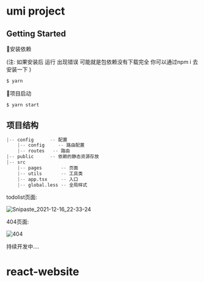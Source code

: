 # umi project

## Getting Started

🎉安装依赖

(注: 如果安装后 运行 出现错误 可能就是包依赖没有下载完全 你可以通过npm i 去安装一下 )

```bash
$ yarn
```

🎉项目启动

```bash
$ yarn start
```

## 项目结构

```s
|-- config      -- 配置
    |-- config     -- 路由配置
    |-- routes   -- 路由
|-- public      -- 依赖的静态资源存放
|-- src
    |-- pages       -- 页面
    |-- utils       -- 工具类
    |-- app.tsx     -- 入口
    |-- global.less -- 全局样式
```



todolist页面:

![Snipaste_2021-12-16_22-33-24](https://user-images.githubusercontent.com/83851349/146391388-913cfb9a-288c-4d38-b44c-8ce9d949017d.png)



404页面:

![404](https://user-images.githubusercontent.com/83851349/146391711-ffc83602-8cc4-4cc8-a41e-b8c11c5346aa.png)



持续开发中....



# react-website